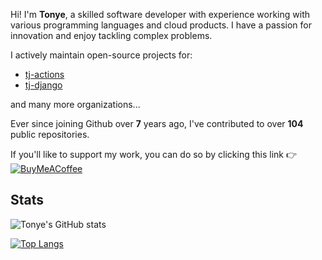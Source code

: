 Hi! I'm **Tonye**, a skilled software developer with experience working with various programming languages and cloud products. I have a passion for innovation and enjoy tackling complex problems.

I actively maintain open-source projects for:
- [tj-actions](https://github.com/tj-actions)
- [tj-django](https://github.com/tj-django)

and many more organizations...

Ever since joining Github over **7** years ago, I've contributed to over **104** public repositories.

If you'll like to support my work, you can do so by clicking this link 👉 [![BuyMeACoffee](https://img.shields.io/badge/Buy%20Me%20a%20Coffee-ffdd00?style=for-the-badge&logo=buy-me-a-coffee&logoColor=black)](https://buymeacoffee.com/jackton1)

## Stats

![Tonye's GitHub stats](https://github-readme-stats-five-phi-49.vercel.app/api?username=jackton1&show_icons=true&theme=transparent&show=reviews,discussions_started,discussions_answered,prs_merged,prs_merged_percentage)

[![Top Langs](https://github-readme-stats-five-phi-49.vercel.app/api/top-langs/?username=anuraghazra&layout=donut&langs_count=20&theme=transparent)](https://github.com/anuraghazra/github-readme-stats)
